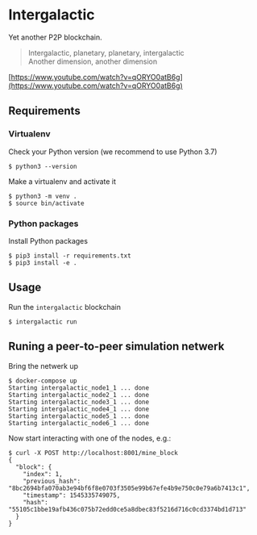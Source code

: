 # Intergalactic

Yet another P2P blockchain.

> Intergalactic, planetary, planetary, intergalactic  
> Another dimension, another dimension

[https://www.youtube.com/watch?v=qORYO0atB6g](https://www.youtube.com/watch?v=qORYO0atB6g)

## Requirements

### Virtualenv

Check your Python version (we recommend to use Python 3.7)

```
$ python3 --version
```

Make a virtualenv and activate it

```
$ python3 -m venv .
$ source bin/activate
```

### Python packages

Install Python packages

```
$ pip3 install -r requirements.txt
$ pip3 install -e .
```

## Usage

Run the `intergalactic` blockchain

```
$ intergalactic run
```

## Runing a peer-to-peer simulation netwerk

Bring the netwerk up

```
$ docker-compose up
Starting intergalactic_node1_1 ... done
Starting intergalactic_node2_1 ... done
Starting intergalactic_node3_1 ... done
Starting intergalactic_node4_1 ... done
Starting intergalactic_node5_1 ... done
Starting intergalactic_node6_1 ... done
```

Now start interacting with one of the nodes, e.g.:

```
$ curl -X POST http://localhost:8001/mine_block 
{
  "block": {
    "index": 1,
    "previous_hash": "8bc2694bfa070ab3e94bf6f8e0703f3505e99b67efe4b9e750c0e79a6b7413c1",
    "timestamp": 1545335749075,
    "hash": "55105c1bbe19afb436c075b72edd0ce5a8dbec83f5216d716c0cd3374bd1d713"
  }
}
```
